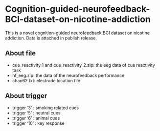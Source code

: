 # Cognition-guided-neurofeedback-BCI-dataset-on-nicotine-addiction
This is a novel cognition-guided neurofeedback BCI dataset on nicotine addiction. Data is attached in publish release.
## About file

- cue_reactivity_1 and cue_reactivity_2.zip: the eeg data of cue reactivity task
- nf_eeg.zip: the data of the neurofeedback performance
- chan62.txt: electrode location file

## About trigger

- trigger ‘3’ : smoking related cues
- trigger ‘5’ :  neutral cues
- trigger ‘6’ : animal cues
- trigger ‘10’ :  key response
